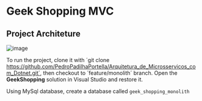 # Geek Shopping MVC

## Project Architeture

![image](https://github.com/PedroPadilhaPortella/Arquitetura_de_Microsservicos_com_Dotnet/blob/feature/monolith/arquitetura-monolito-zoom.png)

To run the project, clone it with ´git clone https://github.com/PedroPadilhaPortella/Arquitetura_de_Microsservicos_com_Dotnet.git´, then checkout to ´feature/monolith´ branch. 
Open the **GeekShopping** solution in Visual Studio and restore it.

Using MySql database, create a database called `geek_shopping_monolith`
